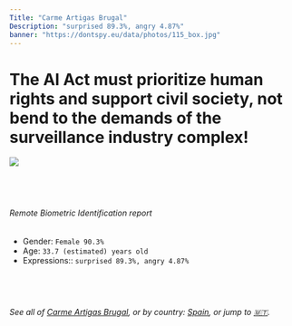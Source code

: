 ```yaml
---
Title: "Carme Artigas Brugal"
Description: "surprised 89.3%, angry 4.87%"
banner: "https://dontspy.eu/data/photos/115_box.jpg"
---
```


# The AI Act must prioritize human rights and support civil society, not bend to the demands of the surveillance industry complex!

<link rel="stylesheet" type="text/css" href="/css/blog.css" />

<div class="is-fake" hidden>

_This image is **clearly fake**_, yet we [continue to collect them because the AI Act negotiations](/blog/why-deepfake/) are heading in a direction that will only make people's lives more complicated. For a more in-depth explanation, read: [Double threat: why losing the battle against Face Biometrics would fuel the proliferation of deepfakes](/blog/the-dual-threat-how-losing-the-biometric-battle-fuels-deepfake-proliferation/).


</div>

<!-- <img src="https://dontspy.eu/data/photos/54_box.jpg" /> -->
<img src="https://dontspy.eu/data/photos/115_box.jpg" />

## <br>

###### Remote Biometric Identification report

* <span class="label">Gender:</span> `Female 90.3%`
* <span class="label">Age:</span> `33.7 (estimated) years old`
* <span class="label">Expressions::</span> `surprised 89.3%, angry 4.87%`

## <br>

###### See all of [Carme Artigas Brugal](/policymaker#Carme%20Artigas%20Brugal), or by country: [Spain](/country#Spain), or jump to [🇲🇹](/x/125).

## <br>
